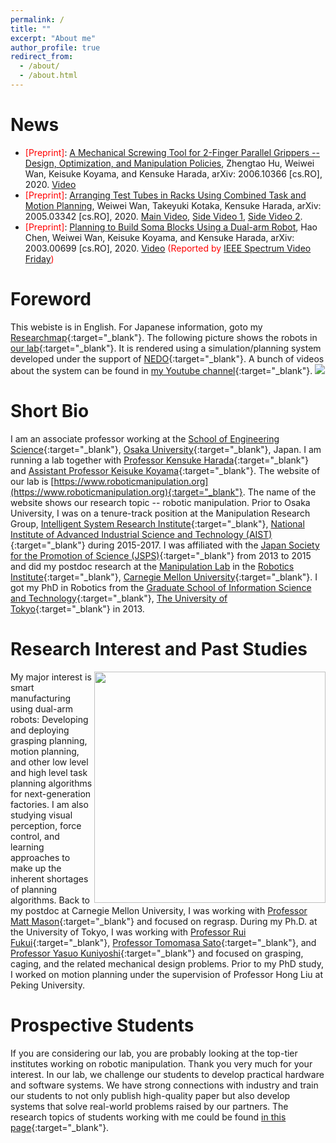 ```yaml
---
permalink: /
title: ""
excerpt: "About me"
author_profile: true
redirect_from: 
  - /about/
  - /about.html
---
```


News
======
* <span style="color:red">[Preprint]</span>: [A Mechanical Screwing Tool for 2-Finger Parallel Grippers -- Design, Optimization, and Manipulation Policies](https://arxiv.org/pdf/2006.10366.pdf), Zhengtao Hu, Weiwei Wan, Keisuke Koyama, and Kensuke Harada, arXiv: 2006.10366 [cs.RO], 2020. [Video](https://youtu.be/N9mZ-1_vSgs)
* <span style="color:red">[Preprint]</span>: [Arranging Test Tubes in Racks Using Combined Task and Motion Planning](https://arxiv.org/abs/2005.03342), Weiwei Wan, Takeyuki Kotaka, Kensuke Harada, arXiv: 2005.03342 [cs.RO], 2020. [Main Video](https://www.youtube.com/watch?v=abkVtdJqhII), [Side Video 1](https://www.youtube.com/watch?v=3aanBFHSdeE), [Side Video 2](https://www.youtube.com/watch?v=AwE7RqAZEpc).
* <span style="color:red">[Preprint]</span>: [Planning to Build Soma Blocks Using a Dual-arm Robot](https://arxiv.org/pdf/2003.00699.pdf), Hao Chen, Weiwei Wan, Keisuke Koyama, and Kensuke Harada, arXiv: 2003.00699 [cs.RO], 2020. [Video](https://youtu.be/7ePD628eR1A) <span style="color:red">(Reported by</span> [IEEE Spectrum Video Friday](https://spectrum.ieee.org/automaton/robotics/robotics-hardware/video-friday-nasa-curiosity-mars-rover-panorama)<span style="color:red">)</span>

Foreword
======
This webiste is in English. For Japanese information, goto my [Researchmap](https://researchmap.jp/weiweiwan){:target="_blank"}. The following picture shows the robots in [our lab](https://www.roboticmanipulation.org/){:target="_blank"}. It is rendered using a simulation/planning system developed under the support of [NEDO](https://www.nedo.go.jp/english/index.html){:target="_blank"}. A bunch of videos about the system can be found in [my Youtube channel](https://www.youtube.com/WeiweiWan/){:target="_blank"}.
<img src="https://wanweiwei07.github.io/images/robotlist2.jpg">

Short Bio
======
I am an associate professor working at the [School of Engineering Science](https://www.es.osaka-u.ac.jp/en/){:target="_blank"}, [Osaka University](https://www.osaka-u.ac.jp/en){:target="_blank"}, Japan.  I am running a lab together with [Professor Kensuke Harada](http://www.hlab.sys.es.osaka-u.ac.jp/people/harada/){:target="_blank"} and [Assistant Professor Keisuke Koyama](https://kk-hs-sa.website/){:target="_blank"}. The website of our lab is [https://www.roboticmanipulation.org](https://www.roboticmanipulation.org){:target="_blank"}. The name of the website shows our research topic -- robotic manipulation. Prior to Osaka University, I was on a tenure-track position at the Manipulation Research Group, [Intelligent System Research Institute](https://unit.aist.go.jp/is/index.html){:target="_blank"}, [National Institute of Advanced Industrial Science and Technology (AIST)](https://www.aist.go.jp/index_en.html){:target="_blank"} during 2015-2017. I was affiliated with the [Japan Society for the Promotion of Science (JSPS)](https://www.jsps.go.jp/english/){:target="_blank"} from 2013 to 2015 and did my postdoc research at the [Manipulation Lab](http://mlab.ri.cmu.edu/) in the [Robotics Institute](https://www.ri.cmu.edu/){:target="_blank"}, [Carnegie Mellon University](https://www.cmu.edu/){:target="_blank"}. I got my PhD in Robotics from the [Graduate School of Information Science and Technology](https://www.i.u-tokyo.ac.jp/index_e.shtml){:target="_blank"}, [The University of Tokyo](https://www.u-tokyo.ac.jp/en/index.html){:target="_blank"} in 2013.

Research Interest and Past Studies
======
<img align="right" width="370" src="https://wanweiwei07.github.io/images/manipulatemyinitials.gif">

My major interest is smart manufacturing using dual-arm robots: Developing and deploying grasping planning, motion planning, and other low level and high level task planning algorithms for next-generation factories. I am also studying visual perception, force control, and learning approaches to make up the inherent shortages of planning algorithms. Back to my postdoc at Carnegie Mellon University, I was working with [Professor Matt Mason](http://www.cs.cmu.edu/~mason/){:target="_blank"} and focused on regrasp. During my Ph.D. at the University of Tokyo, I was working with [Professor Rui Fukui](https://www.k.u-tokyo.ac.jp/pros-e/person/rui_fukui/rui_fukui.htm){:target="_blank"}, [Professor Tomomasa Sato](https://researchmap.jp/read0007519){:target="_blank"}, and [Professor Yasuo Kuniyoshi](http://www.isi.imi.i.u-tokyo.ac.jp/member/){:target="_blank"} and focused on grasping, caging, and the related mechanical design problems. Prior to my PhD study, I worked on motion planning under the supervision of Professor Hong Liu at Peking University.

Prospective Students
======
If you are considering our lab, you are probably looking at the top-tier institutes working on robotic manipulation. Thank you very much for your interest. In our lab, we challenge our students to develop practical hardware and software systems. We have strong connections with industry and train our students to not only publish high-quality paper but also develop systems that solve real-world problems raised by our partners. The research topics of students working with me could be found [in this page](https://wanweiwei07.github.io/people/){:target="_blank"}.

<div style="display:inline-block;width:270px;"><script type="text/javascript" src="//rf.revolvermaps.com/0/0/7.js?i=1tbxe9zedcg&amp;m=0&amp;c=007eff&amp;cr1=00ff6c&amp;br=2&amp;sx=0&amp;ds=70" async="async"></script></div>
